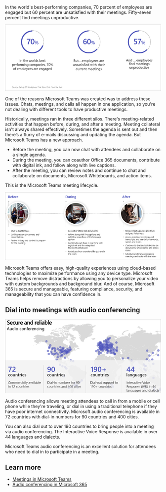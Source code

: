 In the world's best-performing companies, 70 percent of employees are engaged but 60 percent are unsatisfied with their meetings. Fifty-seven percent find meetings unproductive.

![percentage of employees who don't find meetings productive](../media/meeting-percentages.png)

One of the reasons Microsoft Teams was created was to address these issues. Chats, meetings, and calls all happen in one application, so you're not dealing with different tools to have productive meetings.

Historically, meetings ran in three different silos. There's meeting-related activities that happen before, during, and after a meeting. Meeting collateral isn't always shared effectively. Sometimes the agenda is sent out and then there’s a flurry of e-mails discussing and updating the agenda. But Microsoft Teams has a new approach.

- Before the meeting, you can now chat with attendees and collaborate on a single agenda. 
- During the meeting, you can coauthor Office 365 documents, contribute with digital ink, and follow along with live captions.  
- After the meeting, you can review notes and continue to chat and collaborate on documents, Microsoft Whiteboards, and action items.

This is the Microsoft Teams meeting lifecycle.

![The Microsoft Teams meeting lifecycle](../media/meeting-lifecycle.png)

Microsoft Teams offers easy, high-quality experiences using cloud-based technologies to maximize performance using any device type. Microsoft Teams helps remove distractions by allowing you to personalize your video with custom backgrounds and background blur. And of course, Microsoft 365 is secure and manageable, featuring compliance, security, and manageability that you can have confidence in.

## Dial into meetings with audio conferencing

![Secure and reliable audio conferencing support](../media/audio-conferencing-support.png)

Audio conferencing allows meeting attendees to call in from a mobile or cell phone while they're traveling, or dial in using a traditional telephone if they have poor internet connectivity. Microsoft audio conferencing is available in 72 countries with dial-in numbers for 90 countries and 400 cities.

You can also dial out to over 190 countries to bring people into a meeting via audio conferencing. The Interactive Voice Response is available in over 44 languages and dialects.

Microsoft Teams audio conferencing is an excellent solution for attendees who need to dial in to participate in a meeting.

## Learn more

- [Meetings in Microsoft Teams](/MicrosoftTeams/tutorial-meetings-in-teams?azure-portal=true)
- [Audio conferencing in Microsoft 365](/microsoftteams/audio-conferencing-in-office-365?azure-portal=true)

